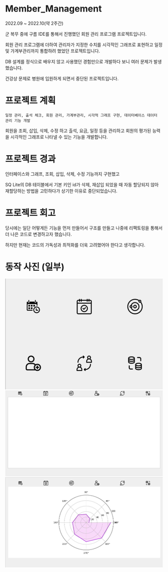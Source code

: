 # Member_Management
2022.09 ~ 2022.10(약 2주간)

군 복무 중에 구름 IDE를 통해서 진행했던 회원 관리 프로그램 프로젝트입니다.

회원 관리 프로그램에 더하여 관리자가 지정한 수치를 시각적인 그래프로 표현하고 일정 및 가계부관리까지 통합하려 했었던 프로젝트입니다.

DB 설계를 정식으로 배우지 않고 사용했던 경험만으로 개발하다 보니 여러 문제가 발생했습니다.

건강상 문제로 병원에 입원하게 되면서 중단된 프로젝트입니다.

# 프로젝트 계획

`일정 관리, 출석 체크, 회원 관리, 가계부관리, 시각적 그래프 구현, 데이터베이스 데이터 관리 기능 개발`

회원을 조회, 삽입, 삭제, 수정 하고 출석, 요금, 일정 등을 관리하고 회원의 평가된 능력을 시각적인 그래프로 나타낼 수 있는 기능을 개발합니다.

# 프로젝트 경과

인터페이스와 그래프, 조회, 삽입, 삭제, 수정 기능까지 구현했고

SQ Lite의 DB 테이블에서 기본 키인 id가 삭제, 재삽입 되었을 때 자동 할당되지 않아 재할당하는 방법을 고민하다가 상기한 이유로 중단되었습니다.

# 프로젝트 회고

당시에는 일단 어떻게든 기능을 먼저 만들어서 구조를 만들고 나중에 리팩토링을 통해서 더 나은 코드로 변경하고자 했습니다.

하지만 현재는 코드의 가독성과 최적화를 더욱 고려했어야 한다고 생각합니다.


# 동작 사진 (일부)
<img src= img/member.png>
<img src= img/member1.PNG>
<img src= img/member2.PNG>
